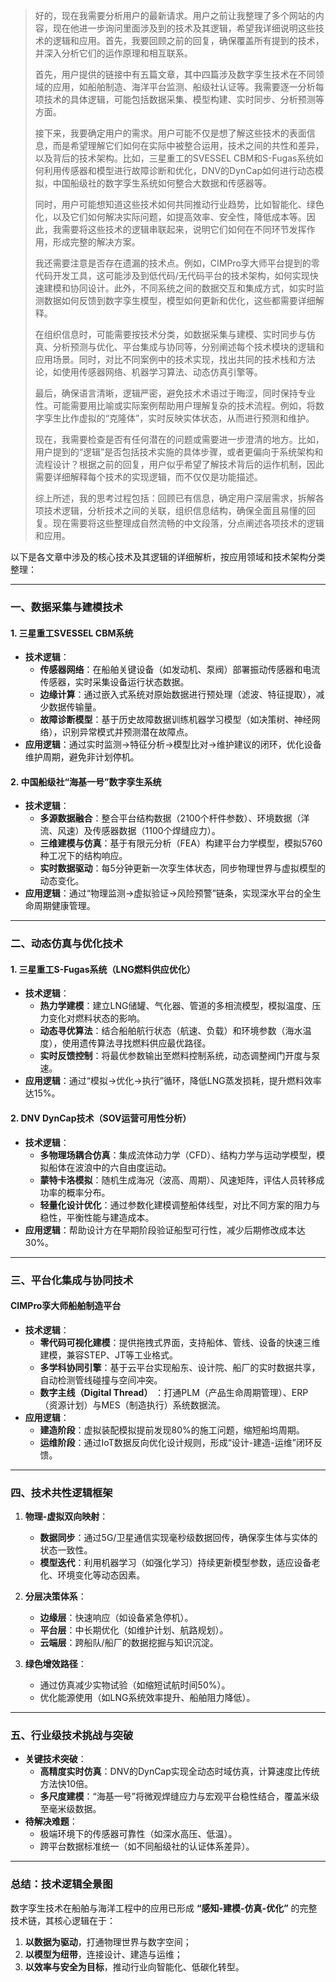 >好的，现在我需要分析用户的最新请求。用户之前让我整理了多个网站的内容，现在他进一步询问里面涉及到的技术及其逻辑，希望我详细说明这些技术的逻辑和应用。首先，我要回顾之前的回复，确保覆盖所有提到的技术，并深入分析它们的运作原理和相互联系。
>
>首先，用户提供的链接中有五篇文章，其中四篇涉及数字孪生技术在不同领域的应用，如船舶制造、海洋平台监测、船级社认证等。我需要逐一分析每项技术的具体逻辑，可能包括数据采集、模型构建、实时同步、分析预测等方面。
>
>接下来，我要确定用户的需求。用户可能不仅是想了解这些技术的表面信息，而是希望理解它们如何在实际中被整合运用，技术之间的共性和差异，以及背后的技术架构。比如，三星重工的SVESSEL CBM和S-Fugas系统如何利用传感器和模型进行故障诊断和优化，DNV的DynCap如何进行动态模拟，中国船级社的数字孪生系统如何整合大数据和传感器等。
>
>同时，用户可能想知道这些技术如何共同推动行业趋势，比如智能化、绿色化，以及它们如何解决实际问题，如提高效率、安全性，降低成本等。因此，我需要将这些技术的逻辑串联起来，说明它们如何在不同环节发挥作用，形成完整的解决方案。
>
>我还需要注意是否存在遗漏的技术点。例如，CIMPro孪大师平台提到的零代码开发工具，这可能涉及到低代码/无代码平台的技术架构，如何实现快速建模和协同设计。此外，不同系统之间的数据交互和集成方式，如实时监测数据如何反馈到数字孪生模型，模型如何更新和优化，这些都需要详细解释。
>
>在组织信息时，可能需要按技术分类，如数据采集与建模、实时同步与仿真、分析预测与优化、平台集成与协同等，分别阐述每个技术模块的逻辑和应用场景。同时，对比不同案例中的技术实现，找出共同的技术栈和方法论，如使用传感器网络、机器学习算法、动态仿真引擎等。
>
>最后，确保语言清晰，逻辑严密，避免技术术语过于晦涩，同时保持专业性。可能需要用比喻或实际案例帮助用户理解复杂的技术流程。例如，将数字孪生比作虚拟的“克隆体”，实时反映实体状态，从而进行预测和维护。
>
>现在，我需要检查是否有任何潜在的问题或需要进一步澄清的地方。比如，用户提到的“逻辑”是否包括技术实施的具体步骤，或者更偏向于系统架构和流程设计？根据之前的回复，用户似乎希望了解技术背后的运作机制，因此需要详细解释每个技术的实现逻辑，而不仅仅是功能描述。
>
>综上所述，我的思考过程包括：回顾已有信息，确定用户深层需求，拆解各项技术逻辑，分析技术之间的关联，组织信息结构，确保全面且易懂的回复。现在需要将这些整理成自然流畅的中文段落，分点阐述各项技术的逻辑和应用。
>

以下是各文章中涉及的核心技术及其逻辑的详细解析，按应用领域和技术架构分类整理：

---

### **一、数据采集与建模技术**
#### **1. 三星重工SVESSEL CBM系统**
- **技术逻辑**：
  - **传感器网络**：在船舶关键设备（如发动机、泵阀）部署振动传感器和电流传感器，实时采集设备运行状态数据。
  - **边缘计算**：通过嵌入式系统对原始数据进行预处理（滤波、特征提取），减少数据传输量。
  - **故障诊断模型**：基于历史故障数据训练机器学习模型（如决策树、神经网络），识别异常模式并预测潜在故障点。
- **应用逻辑**：通过实时监测→特征分析→模型比对→维护建议的闭环，优化设备维护周期，避免非计划停机。

#### **2. 中国船级社“海基一号”数字孪生系统**
- **技术逻辑**：
  - **多源数据融合**：整合平台结构数据（2100个杆件参数）、环境数据（洋流、风速）及传感器数据（1100个焊缝应力）。
  - **三维建模与仿真**：基于有限元分析（FEA）构建平台力学模型，模拟5760种工况下的结构响应。
  - **实时数据驱动**：每5分钟更新一次孪生体状态，同步物理世界与虚拟模型的动态变化。
- **应用逻辑**：通过“物理监测→虚拟验证→风险预警”链条，实现深水平台的全生命周期健康管理。

---

### **二、动态仿真与优化技术**
#### **1. 三星重工S-Fugas系统（LNG燃料供应优化）**
- **技术逻辑**：
  - **热力学建模**：建立LNG储罐、气化器、管道的多相流模型，模拟温度、压力变化对燃料状态的影响。
  - **动态寻优算法**：结合船舶航行状态（航速、负载）和环境参数（海水温度），使用遗传算法寻找燃料供应最优路径。
  - **实时反馈控制**：将最优参数输出至燃料控制系统，动态调整阀门开度与泵速。
- **应用逻辑**：通过“模拟→优化→执行”循环，降低LNG蒸发损耗，提升燃料效率达15%。

#### **2. DNV DynCap技术（SOV运营可用性分析）**
- **技术逻辑**：
  - **多物理场耦合仿真**：集成流体动力学（CFD）、结构力学与运动学模型，模拟船体在波浪中的六自由度运动。
  - **蒙特卡洛模拟**：随机生成海况（波高、周期）、风速矩阵，评估人员转移成功率的概率分布。
  - **轻量化设计优化**：通过参数化建模调整船体线型，对比不同方案的阻力与稳性，平衡性能与建造成本。
- **应用逻辑**：帮助设计方在早期阶段验证船型可行性，减少后期修改成本达30%。

---

### **三、平台化集成与协同技术**
#### **CIMPro孪大师船舶制造平台**
- **技术逻辑**：
  - **零代码可视化建模**：提供拖拽式界面，支持船体、管线、设备的快速三维建模，兼容STEP、JT等工业格式。
  - **多学科协同引擎**：基于云平台实现船东、设计院、船厂的实时数据共享，自动检测管线碰撞与空间冲突。
  - **数字主线（Digital Thread）** ：打通PLM（产品生命周期管理）、ERP（资源计划）与MES（制造执行）系统数据流。
- **应用逻辑**：
  - **建造阶段**：虚拟装配模拟提前发现80%的施工问题，缩短船坞周期。
  - **运维阶段**：通过IoT数据反向优化设计规则，形成“设计-建造-运维”闭环反馈。

---

### **四、技术共性逻辑框架**
1. **物理-虚拟双向映射**：
   - **数据同步**：通过5G/卫星通信实现毫秒级数据回传，确保孪生体与实体的状态一致性。
   - **模型迭代**：利用机器学习（如强化学习）持续更新模型参数，适应设备老化、环境变化等动态因素。

2. **分层决策体系**：
   - **边缘层**：快速响应（如设备紧急停机）。
   - **平台层**：中长期优化（如维护计划、航路规划）。
   - **云端层**：跨船队/船厂的数据挖掘与知识沉淀。

3. **绿色增效路径**：
   - 通过仿真减少实物试验（如缩短试航时间50%）。
   - 优化能源使用（如LNG系统效率提升、船舶阻力降低）。

---

### **五、行业级技术挑战与突破**
- **关键技术突破**：
  - **高精度实时仿真**：DNV的DynCap实现全动态时域仿真，计算速度比传统方法快10倍。
  - **多尺度建模**：“海基一号”将微观焊缝应力与宏观平台稳性结合，覆盖米级至毫米级数据。
- **待解决难题**：
  - 极端环境下的传感器可靠性（如深水高压、低温）。
  - 跨平台数据标准统一（如不同船级社的认证体系差异）。

---

### **总结：技术逻辑全景图**
数字孪生技术在船舶与海洋工程中的应用已形成 **“感知-建模-仿真-优化”**  的完整技术链，其核心逻辑在于：
1. **以数据为驱动**，打通物理世界与数字空间；
2. **以模型为纽带**，连接设计、建造与运维；
3. **以效率与安全为目标**，推动行业向智能化、低碳化转型。
